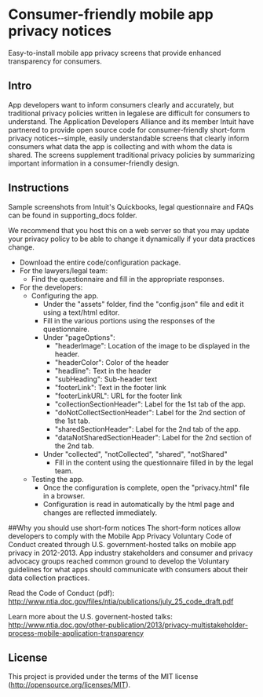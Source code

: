# Consumer-friendly mobile app privacy notices
Easy-to-install mobile app privacy screens that provide enhanced transparency for consumers.

## Intro
App developers want to inform consumers clearly and accurately, but traditional privacy policies written in legalese are difficult for consumers to understand. The Application Developers Alliance and its member Intuit have partnered to provide open source code for consumer-friendly short-form privacy notices--simple, easily understandable screens that clearly inform consumers what data the app is collecting and with whom the data is shared. The screens supplement traditional privacy policies by summarizing important information in a consumer-friendly design. 

## Instructions
Sample screenshots from Intuit's Quickbooks, legal questionnaire and FAQs can be found in supporting_docs folder.

We recommend that you host this on a web server so that you may update your privacy policy to be able to change it dynamically if your data practices change.

* Download the entire code/configuration package.
* For the lawyers/legal team:
  * Find the questionnaire and fill in the appropriate responses.
* For the developers:
  * Configuring the app.
    * Under the "assets" folder, find the "config.json" file and edit it using a text/html editor.
    * Fill in the various portions using the responses of the questionnaire.
    * Under "pageOptions":
      * "headerImage": Location of the image to be displayed in the header.
      * "headerColor": Color of the header
      * "headline": Text in the header
      * "subHeading": Sub-header text
      * "footerLink": Text in the footer link
      * "footerLinkURL": URL for the footer link
      * "collectionSectionHeader": Label for the 1st tab of the app.
      * "doNotCollectSectionHeader": Label for the 2nd section of the 1st tab.
      * "sharedSectionHeader": Label for the 2nd tab of the app.
      * "dataNotSharedSectionHeader": Label for the 2nd section of the 2nd tab.
    * Under "collected", "notCollected", "shared", "notShared"
      * Fill in the content using the questionnaire filled in by the legal team.
  * Testing the app.
    * Once the configuration is complete, open the "privacy.html" file in a browser.
    * Configuration is read in automatically by the html page and changes are reflected immediately.

##Why you should use short-form notices
The short-form notices allow developers to comply with the Mobile App Privacy Voluntary Code of Conduct created through U.S. government-hosted talks on mobile app privacy in 2012-2013. App industry stakeholders and consumer and privacy advocacy groups reached common ground to develop the Voluntary guidelines for what apps should communicate with consumers about their data collection practices. 

Read the Code of Conduct (pdf): http://www.ntia.doc.gov/files/ntia/publications/july_25_code_draft.pdf

Learn more about the U.S. governent-hosted talks: http://www.ntia.doc.gov/other-publication/2013/privacy-multistakeholder-process-mobile-application-transparency

## License
This project is provided under the terms of the MIT license (http://opensource.org/licenses/MIT).
